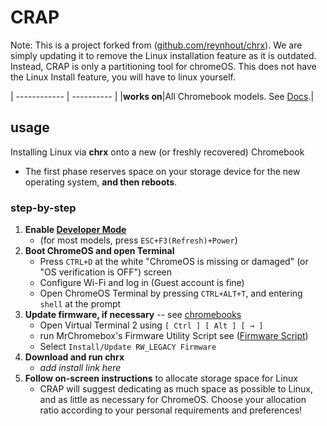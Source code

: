 # CRAP

Note: This is a project forked from ([github.com/reynhout/chrx](https://github.com/reynhout/chrx)). We are simply updating it to remove the Linux installation feature as it is outdated. Instead, CRAP is only a partitioning tool for chromeOS. This does not have the Linux Install feature, you will have to linux yourself. 

| ------------ | ---------- |
|**works on**|All Chromebook models. See [Docs](https://chrultrabook.github.io/docs/docs/supported-devices.html).|




<a name="usage"></a>
## usage

Installing Linux via **chrx** onto a new (or freshly recovered) Chromebook

- The first phase reserves space on your storage device for
the new operating system, **and then reboots**.



<a name="step-by-step"></a>
### step-by-step

1. **Enable [Developer Mode](http://www.chromium.org/chromium-os/developer-information-for-chrome-os-devices)**
    * (for most models, press `ESC+F3(Refresh)+Power`)
1. **Boot ChromeOS and open Terminal**
    * Press `CTRL+D` at the white "ChromeOS is missing or damaged" (or "OS verification is OFF") screen
    * Configure Wi-Fi and log in (Guest account is fine)
    * Open ChromeOS Terminal by pressing `CTRL+ALT+T`, and entering `shell` at the prompt
1. **Update firmware, if necessary** -- see [chromebooks](#chromebooks)
    * Open Virtual Terminal 2 using ```[ Ctrl ] [ Alt ] [ → ]```
    * run MrChromebox's Firmware Utility Script see ([Firmware Script](https://mrchromebox.tech/#fwscript))
    * Select ```Install/Update RW_LEGACY Firmware```
1. **Download and run chrx**
    * *add install link here*
1. **Follow on-screen instructions** to allocate storage space for Linux
    * CRAP will suggest dedicating as much space as possible to Linux, and as little as necessary for ChromeOS. Choose your allocation ratio according to your personal requirements and preferences!
